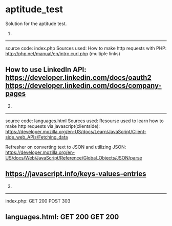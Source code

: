 # aptitude_test
Solution for the aptitude test.


1. 
-----------------------------------------------
source code: index.php
Sources used:
How to make http requests with PHP:
http://php.net/manual/en/intro.curl.php
(multiple links)

How to use LinkedIn API:
https://developer.linkedin.com/docs/oauth2
https://developer.linkedin.com/docs/company-pages
-----------------------------------------------

2.
-----------------------------------------------
source code: languages.html
Sources used:
Resourse used to learn how to make http requests via javascript(clientside):
https://developer.mozilla.org/en-US/docs/Learn/JavaScript/Client-side_web_APIs/Fetching_data

Refresher on converting text to JSON and utilizing JSON:
https://developer.mozilla.org/en-US/docs/Web/JavaScript/Reference/Global_Objects/JSON/parse

https://javascript.info/keys-values-entries
-----------------------------------------------

3.
-----------------------------------------------
index.php:
GET	200
POST	303

languages.html:
GET	200
GET	200
-----------------------------------------------
